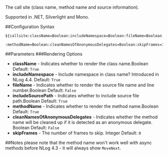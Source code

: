 The call site (class name, method name and source information). 

Supported in .NET, Silverlight and Mono.

##Configuration Syntax
```
${callsite:className=Boolean:includeNamespace=Boolean:fileName=Boolean:includeSourcePath=Boolean
          :methodName=Boolean:cleanNamesOfAnonymousDelegates=Boolean:skipFrames=Integer}
```

##Parameters
###Rendering Options
* **className** - Indicates whether to render the class name.Boolean Default: `True`
* **includeNamespace** - Include namespace in class name? Introduced in NLog 4.4. Default: `True`
* **fileName** - Indicates whether to render the source file name and line number.Boolean Default: `False`
* **includeSourcePath** - Indicates whether to include source file path.Boolean Default: `True`
* **methodName** - Indicates whether to render the method name.Boolean Default: `True`
* **cleanNamesOfAnonymousDelegates** - Indicates whether the method name will be cleaned up if it is detected as an anonymous delegate. Boolean Default: `False`
* **skipFrames** - The number of frames to skip. Integer Default: `0`


##Notes
please note that the method name won't work well with async methods before NLog 4.3 - it will always show `MoveNext`. 